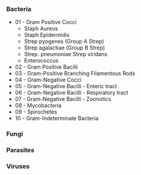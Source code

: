 ### Bacteria
- 01 - Gram Positive Cocci
	- Staph Aureus
	- Staph Epidermidis
	- Strep pyogenes (Group A Strep)
	- Strep agalactiae (Group B Strep)
	- Strep. pneumoniae Strep viridans
	- Enterococcus
- 02 - Gram Positive Bacilli
- 03 - Gram-Positive Branching Filamentous Rods
- 04 - Gram-Negative Cocci
- 05 - Gram-Negative Bacilli - Enteric tract
- 06 - Gram-Negative Bacilli - Respiratory tract
- 07 - Gram-Negative Bacilli - Zoonotics
- 08 - Mycobacteria
- 09 - Spirochetes
- 10 - Gram-Indeterminate Bacteria
### Fungi
### Parasites
### Viruses